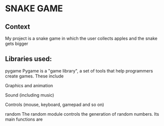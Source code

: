 # SNAKE GAME
## Context
My project is a snake game in which the user collects apples and the snake gets bigger
## Libraries used:
pygame
Pygame is a "game library", a set of tools that help programmers create games. These include

Graphics and animation

Sound (including music)

Controls (mouse, keyboard, gamepad and so on)

random
The random module controls the generation of random numbers. Its main functions are
